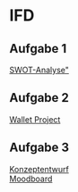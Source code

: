# IFD

##  Aufgabe 1
<a href="https://konradmichelle.github.io/IFD/Website/">SWOT-Analyse"</a>
## Aufgabe 2
<a href="https://github.com/konradmichelle/IFD/blob/main/The%20Wallet%20Project%20Interface%20Design%20Aufgabe%202_Michelle%20Konrad.pdf">Wallet Project</a>
## Aufgabe 3
<a href="https://github.com/konradmichelle/IFD/blob/main/Aufgabe%203/Aufgabe%203%20Interaktive%20Datenvisualisierung%20Konzeptentwurf.pdf">Konzeptentwurf</a>
<br/>
<a href="https://github.com/konradmichelle/IFD/blob/main/Aufgabe%203/Aufgabe%203%20Interaktive%20Datenvisualisierung%20Moodboard.pdf">Moodboard</a>
